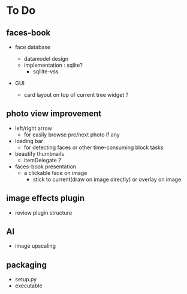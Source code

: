
# To Do

## faces-book 
    
- face database
    - datamodel design
    - implementation :  sqlite?
        - sqllite-vss

- GUI
    - card layout on top of current tree widget ?

## photo view improvement
- left/right arrow
    - for easily browse pre/next photo if any
- loading bar
    - for detecting faces or other time-consuming block tasks
- beautify thumbnails
    - itemDelegate ?
- faces-book presentation
    - a clickable face on image 
        - stick to current(draw on image directly) or overlay on image 

## image effects plugin
- review plugin structure

## AI
- image upscaling


## packaging
- setup.py
- executable



